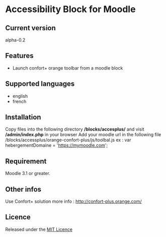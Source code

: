 # Accessibility Block for Moodle #

## Current version ##

alpha-0.2

## Features ##
- Launch confort+ orange toolbar from a moodle block

## Supported languages ##
- english
- french

## Installation ##

Copy files into the following directory **/blocks/accesplus/** and visit **/admin/index.php** in your browser
Add your moodle url in the following file /blocks/accessplus/orange-confort-plus/js/toolbal.js
ex : var hebergementDomaine = 'https://mymoodle.com';

## Requirement ##

Moodle 3.1 or greater.

## Other infos ##

Use Confort+ solution more info :
http://confort-plus.orange.com/

## Licence ##

Released under the [MIT Licence](https://opensource.org/licenses/MIT)
